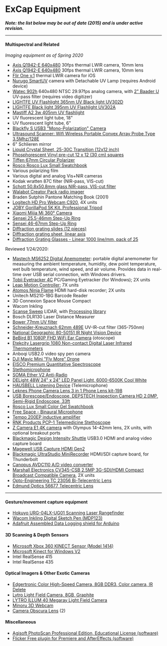 # ExCap Equipment 

***Note: the list below may be out of date (2015) and is under active revision.*** 


---

#### Multispectral and Related 

*Imaging equipment as of Spring 2020*

* [Axis Q1942-E 640x480](https://www.axis.com/en-us/products/axis-q1942-e) 30fps thermal LWIR camera, 10mm lens
* [Axis Q1942-E 640x480](https://www.axis.com/en-us/products/axis-q1942-e) 30fps thermal LWIR camera, 10mm lens
* [Flir One v.1](https://www.flir.com/products/flir-one-pro/) thermal LWIR camera for iOS
* [Nurugo SmartUV](https://www.kickstarter.com/projects/nurugo/nurugo-smartuv-the-smartest-uv-camera-for-your-pho) camera with Detachable UV Lamp (requires Android device)
* [Watec 902h](http://www.watec-shop.com/en/products/monochrome-cameras/wat-902h-ultimate-3.html) 640x480 NTSC 29.97fps analog camera, with [2" Baader U](http://www.savazzi.net/photography/baader_u.htm) UV-pass filter (requires video digitizer)
* [LIGHTFE UV Flashlight 365nm UV Black light UV302D](https://www.amazon.com/Blacklight-Rechargeable-Fluorescence-ultra-clear-UV302/dp/B07D6L6QV8)
* [LIGHTFE Black light 395nm UV Flashlight UV302A](https://www.amazon.com/Blacklight-Rechargeable-Fluorescence-ultra-clear-UV302/dp/B07D6LQ577)
* [Mastiff A2 3w 405nm UV flashlight](https://www.amazon.com/Mastiff-A2-Ultraviolet-Radiation-Flashlight/dp/B00JB0KDK2/)
* UV fluorescent light tube, 18" 
* UV fluorescent light tube, 6"  
* [Blackfly S USB3 "Mono-Polarization" Camera](https://www.flir.com/products/blackfly-s-usb3?model=BFS-U3-51S5P-C)
* [Ultrasound Scanner: Wifi Wireless Portable Convex Array Probe Type 3.5Mhz/128E](https://www.amazon.com/Wireless-Ultrasound-Scanner-Smartphones-compatible/dp/B06XTJ3WYG/)
* 6" Schlieren mirror
* [Liquid Crystal Sheet, 25-30C Transition (12x12 inch)](http://www.teachersource.com/product/289/chemistry)
* [Phosphorescent Vinyl pre-cut 12 x 12 (30 cm) squares](http://www.teachersource.com/product/phosphorescent-vinyl-sheets/chemistry)
* [Tiffen 67mm Circular Polarizer](https://www.amazon.com/Tiffen-77CP-77mm-Circular-Polarizer/dp/B00004ZCFQ/)
* [Rosco Rosco Lux Small Swatchbook](https://www.amazon.com/Rosco-Lux-Small-Swatchbook/dp/B0002ER2YG/)
* Various polarizing film
* Various digital and analog Vis+NIR cameras
* Kodak wratten 87C filter (NIR-pass, VIS-cut)
* [Schott 50.8x50.8mm glass NIR-pass, VIS-cut filter](https://www.edmundoptics.com/f/longpass-glass-color-filters/11696/)
* [Walabot Creator Pack radio imager](https://walabot.com/makers)
* Braden Sutphin Pantone Matching Book (2001)
* [Logitech HD Pro Webcam C920](https://www.amazon.com/Logitech-Widescreen-Calling-Recording-Desktop/dp/B006JH8T3S/), 4X units
* [JOBY GorillaPod 5K Kit. Professional Tripod](https://www.amazon.com/GorillaPod-Professional-Ballhead-Mirrorless-Charcoal/dp/B074WG19MP/)
* [Xiaomi Mijia Mi 360° Camera](https://www.amazon.com/Xiaomi-Dual-Lens-Waterproof-Panoramic-Stabilizer/dp/B074JF2T6S/)
* [Sensei 25.5-46mm Step-Up Ring](https://www.bhphotovideo.com/c/product/809721-REG/Sensei_sur25_546_25_5_46mm_Step_Up_Ring.html)
* [Sensei 46-67mm Step-Up Ring](https://www.bhphotovideo.com/c/product/1004270-REG/sensei_sur_4667_46_67mm_step_up_ring.html)
* [Diffraction grating slides (12 pieces)](https://www.amazon.com/Carolina-Biological-Supply-Company-Diffraction/dp/B005Z37TYC)
* [Diffraction grating sheet, linear axis](https://www.amazon.com/Diffraction-Grating-sheet-Linear-Inches/dp/B007G0J1RU/)
* [Diffraction Grating Glasses - Linear 1000 line/mm, pack of 25](https://www.rainbowsymphonystore.com/products/diffraction-grating-glasses-1000-line-mm)

Reviewed 1/24/2020:

* [Mastech MS6252 Digital Anemometer](http://www.mastech-group.com/products.php?cate=112&PNo=98): portable digital anemometer for measuring the ambient temperature, humidity, dew point temperature, wet bulb temperature, wind speed, and air volume. Provides data in real-time over USB serial connection, with Windows drivers. 
* [Tobii Eyetracker 4C](https://gaming.tobii.com/tobii-eye-tracker-4c/) PC/Gaming Eyetracker (for Windows); 2X units
* [Leap Motion Controller](http://www.amazon.com/Leap-Motion-Controller-Packaging-Software/dp/B00HVYBWQO/); 7X units
* [Atomos Ninja Flame](https://www.atomos.com/ninja-flame) HDMI hard-disk recorder; 2X units
* Unitech MS210-1BG Barcode Reader
* 3D Connexion Space Mouse Compact
* Wacom Inkling
* [Scanse Sweep](https://www.kr4.us/scanse-sweep.html) LIDAR, with [Processing library](https://github.com/cansik/sweep-processing)
* Bosch DLR130 Laser Distance Measurer
* [Bower 77mm UV filter](https://www.bhphotovideo.com/c/product/972373-REG/bower_fuc77_77mm_digital_hd_uv.html)
* [Schneider-Kreuznach 62mm 489E](https://schneiderkreuznach.com/en/industrial-optics/filters-uv-ir-cut-protection) UV-IR-cut filter (365-750nm)
* [National Geographic 80-50151 IR Night Vision Device](https://02d3287.netsolhost.com/brands/natgeo/8050151/8050151.pdf)
* [BeBird B1 1080P FHD WiFi Ear Camera](https://www.amazon.com/gp/product/B07RN4L294) (otoscope)
* [Etekcity Lasergrip 1080 Non-contact Digital Laser Infrared Thermometers](https://www.etekcity.com/product/100030)
* Anboqi USB2.0 video spy pen camera
* [DJI Mavic Mini "Fly More" Drone](https://store.dji.com/product/mavic-mini?site=brandsite&from=buy_now_bar&vid=84651)
* [EISCO Premium Quantitative Spectroscope](https://www.amazon.com/EISCO-Premium-Quantitative-Spectroscope-Accuracy/dp/B00B84DGDA/)
* [Stethomicrophone](https://www.etsy.com/listing/477257401/stethomicrophone)
* [SOMA Ether V2 Anti-Radio](https://somasynths.com/ether/)
* [DELight 48W 24" x 24" LED Panel Light, 6000-6500K Cool White](https://www.amazon.com/DELight-Ultra-thin-Edge-lit-Downlight-6000-6500K/dp/B014VXNH24/)
* [HAUSBELL Listening Device](https://www.amazon.com/Listening-Scientific-Explorer-Electronic-Observing/dp/B00EEZQPHO/) (Telemicrophone)
* [Leknes Phone Camera Lens 3 in 1 Phone Lens kit-198](https://www.amazon.com/Upgraded-kit-198%C2%B0-Fisheye-Compatible-Smartphones/dp/B07NXZL19H)
* [USB Borescope/Endoscope, DEPSTECH Inspection Camera HD 2.0MP, Semi-Rigid Endoscope, 33ft](https://www.amazon.com/DEPSTECH-Semi-Rigid-Inspection-Megapixels-Waterproof/dp/B07SJ4CMXX/)
* [Rosco Lux Small Color Gel Swatchbook](https://www.amazon.com/Rosco-Lux-Small-Swatchbook/dp/B0002ER2YG/)
* [Free Space - Binaural Microphone](http://www.amazon.com/3Dio-FSMobile-Free-Space-Microphone/dp/B00HDOOCB4/)
* [Tempo 200EP inductive amplifier](https://www.youtube.com/watch?v=NGLEcP_jNwY)
* [RNK Products PCP-1 Telemedicine Stethoscope](https://rnkproducts.com/telemedicine-stethoscopes/)
* [Z Camera E1 4K camera](http://www.z-cam.com/e1/) with Olympus 14-42mm lens, 2X units, with optional breakout ports
* [Blackmagic Design Intensity Shuttle](https://www.blackmagicdesign.com/products/intensity) USB3.0 HDMI and analog video capture board
* [Magewell USB Capture HDMI Gen2](https://www.amazon.com/Magewell-USB-Capture-HDMI-Gen2/dp/B00I16VQOY/)
* [Blackmagic UltraStudio MiniRecorder](https://www.amazon.com/Blackmagic-Design-UltraStudio-Mini-Recorder/dp/B009D91314) HDMI/SDI capture board, for Thunderbolt
* [Canopus AVDC110 A/D video converter](https://www.amazon.com/Canopus-ADVC-110-Advanced-Digital-Converter/dp/B000CDMYAE)
* [Marshall Electronics CV345-CSB 2.5MP 3G-SDI/HDMI Compact Broadcast Compatible Camera](https://www.bhphotovideo.com/c/product/1193663-REG/marshall_electronics_cv345_csb_2_5_mp_hd_3g_sdi.html), 2X units
* [Opto-Engineering TC 23056 Bi-Telecentric Lens](https://www.opto-e.com/products/matrix-detector-telecentric-lens-model-TC23056)
* [Edmund Optics 56677 Telecentric Lens](https://www.edmundoptics.com/p/040x-silvertl-telecentric-lens/13651/)


---

#### Gesture/movement capture equipment 


* [Hokuyo URG-04LX-UG01 Scanning Laser Rangefinder](http://www.robotshop.com/en/hokuyo-urg-04lx-ug01-scanning-laser-rangefinder.html)
* [Wacom Inkling Digital Sketch Pen (MDP123)](http://www.amazon.com/Wacom-Inkling-Digital-Sketch-MDP123/dp/B005KPUYVA/)
* [Adafruit Assembled Data Logging shield for Arduino](https://www.adafruit.com/products/1141)


#### 3D Scanning & Depth Sensors

* [Microsoft Xbox 360 KINECT Sensor (Model 1414)](http://www.ebay.com/itm/NEW-Microsoft-Xbox-360-KINECT-Sensor-w-Kinect-Adventures-Game-Model-1414-/262008460842)
* [Microsoft Kinect for Windows V2](http://www.amazon.com/Microsoft-Kinect-for-Windows-V2/dp/B00KZIVEXO/)
* Intel RealSense 415
* Intel RealSense 435


#### Optical Imagers & Other Exotic Cameras

* [Edgertronic Color High-Speed Camera, 8GB DDR3, Color camera, IR Delete](http://edgertronic.com/order/)
* [Lytro Light Field Camera, 8GB, Graphite](http://www.amazon.com/Lytro-Light-Field-Camera-Graphite/dp/B0099QUSGM/)
* [LYTRO ILLUM 40 Megaray Light Field Camera](http://www.amazon.com/LYTRO-ILLUM-Megaray-Constant-Touchscreen/dp/B00KAX40LM/)
* [Minoru 3D Webcam](http://www.amazon.com/Minoru-3D-Webcam-Red-Chrome/dp/B001NXDGFY/)
* [Camera Obscura Lens](http://www.ebay.com/itm/CAMERA-OBSCURA-Lens-Huge-coverage-/221848951868) (2)

#### Miscellaneous


* [Agisoft PhotoScan Professional Edition, Educational License (software)](http://www.agisoft.com/buy/online-store/educational-license/)
* [Flicker Free plugin for Premiere and AfterEffects (software)](https://store.digitalanarchy.com/23-VIDEO_PLUGINS)

